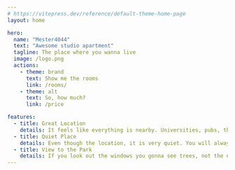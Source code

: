 ```yaml
---
# https://vitepress.dev/reference/default-theme-home-page
layout: home

hero:
  name: "Mester4044"
  text: "Awesome studio apartment"
  tagline: The place where you wanna live
  image: /logo.png
  actions:
    - theme: brand
      text: Show me the rooms
      link: /rooms/
    - theme: alt
      text: So, how much?
      link: /price

features:
  - title: Great Location
    details: It feels like everything is nearby. Universities, pubs, the downtown.
  - title: Quiet Place
    details: Even though the location, it is very quiet. You will always sleep well.
  - title: View to the Park
    details: If you look out the windows you gonna see trees, not the neighbours.
---
```



